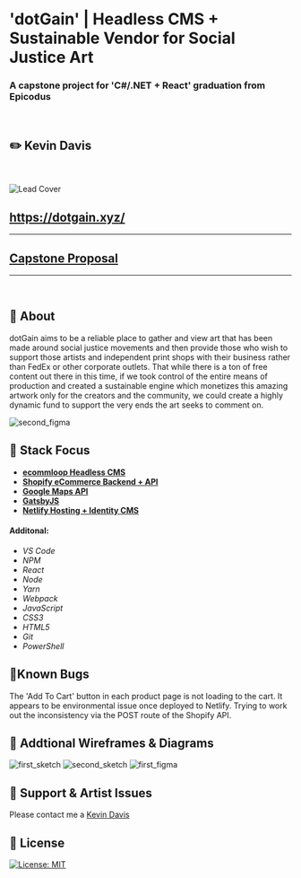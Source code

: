 # 'dotGain' | Headless CMS + Sustainable Vendor for Social Justice Art
### A capstone project for 'C#/.NET + React' graduation from Epicodus
<br />

## ✏️ Kevin Davis

<br />

![Lead Cover](https://i.ibb.co/HY4grXv/leadcover.jpg)

## https://dotgain.xyz/
<hr />

## [Capstone Proposal](https://docs.google.com/document/d/e/2PACX-1vTb3MhRA7JrtOa12h0UJEWo3fxbL_m_mRUNcDtQTV40313wNDkZ_yljUM9k5iUJS4BTQpmVdK3kLs4s/pub)
<hr />
<br />

## 🎈 About

dotGain aims to be a reliable place to gather and view art that has been made around social justice movements and then provide those who wish to support those artists and independent print shops with their business rather than FedEx or other corporate outlets. That while there is a ton of free content out there in this time, if we took control of the entire means of production and created a sustainable engine which monetizes this amazing artwork only for the creators and the community, we could create a highly dynamic fund to support the very ends the art seeks to comment on.

![second_figma](https://i.ibb.co/ZNBtj2y/dot-Gain-diagram-1-5.png)

## 💾 Stack Focus

- **[ecommloop Headless CMS](https://ecomloop.com/)**
- **[Shopify eCommerce Backend + API](https://shopify.dev/docs/storefront-api)**
- **[Google Maps API](https://developers.google.com/maps/documentation)**
- **[GatsbyJS](https://www.gatsbyjs.com/docs/)**
- **[Netlify Hosting + Identity CMS](https://docs.netlify.com/#get-started)**

#### Additonal:

* _VS Code_
* _NPM_
* _React_
* _Node_
* _Yarn_
* _Webpack_
* _JavaScript_
* _CSS3_
* _HTML5_
* _Git_
* _PowerShell_

## 🐛Known Bugs

The 'Add To Cart' button in each product page is not loading to the cart. It appears to be environmental issue once deployed to Netlify. Trying to work out the inconsistency via the POST route of the Shopify API.

## 🎨 Addtional Wireframes & Diagrams

![first_sketch](https://i.ibb.co/k6gpPwh/Doc-Sep-25-2020-14-37-1.jpg)
![second_sketch](https://i.ibb.co/D4RvH74/Doc-Sep-25-2020-15-45-1.jpg)
![first_figma](https://i.ibb.co/vcC27Cx/dot-Gain-diagram.png)

## 🧷 Support & Artist Issues
Please contact me a [Kevin Davis](mailto:whomst@kevind.xyz)

## 📘 License
[![License: MIT](https://img.shields.io/badge/License-MIT-yellow.svg)](https://opensource.org/licenses/MIT)

